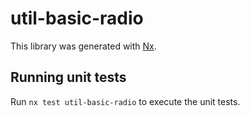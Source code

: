 # util-basic-radio

This library was generated with [Nx](https://nx.dev).

## Running unit tests

Run `nx test util-basic-radio` to execute the unit tests.

